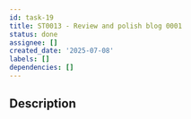 ```yaml
---
id: task-19
title: ST0013 - Review and polish blog 0001
status: done
assignee: []
created_date: '2025-07-08'
labels: []
dependencies: []
---
```


## Description

